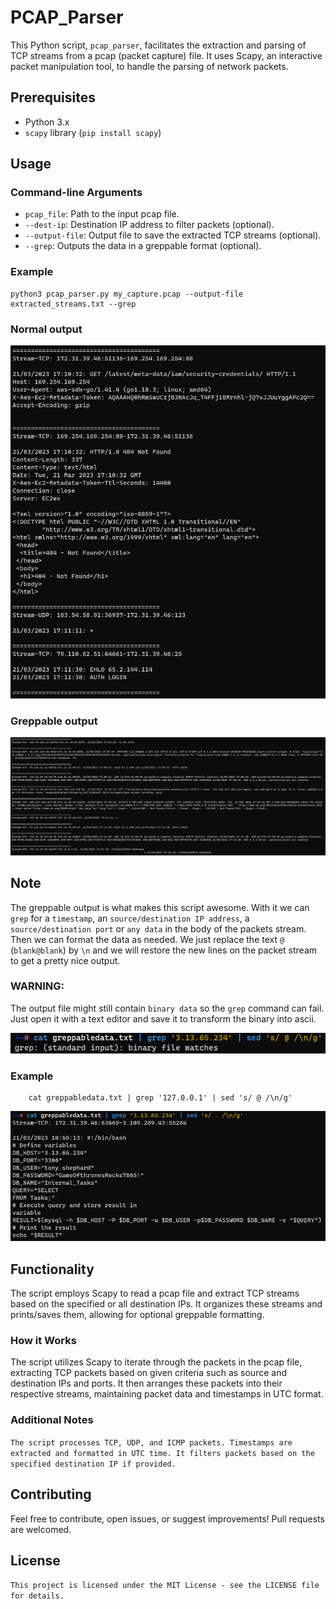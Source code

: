 # PCAP_Parser

This Python script, `pcap_parser`, facilitates the extraction and parsing of TCP streams from a pcap (packet capture) file. It uses Scapy, an interactive packet manipulation tool, to handle the parsing of network packets.

## Prerequisites

- Python 3.x
- `scapy` library (`pip install scapy`)

## Usage

### Command-line Arguments

- `pcap_file`: Path to the input pcap file.
- `--dest-ip`: Destination IP address to filter packets (optional).
- `--output-file`: Output file to save the extracted TCP streams (optional).
- `--grep`: Outputs the data in a greppable format (optional).

### Example

    python3 pcap_parser.py my_capture.pcap --output-file extracted_streams.txt --grep

### Normal output
<p align="left">
  <img src="img/normal_output.png">
</p>

### Greppable output
<p align="left">
  <img src="img/greppable_output.png">
</p>

## Note

The greppable output is what makes this script awesome. With it we can `grep` for a `timestamp`, an `source/destination IP address`, a `source/destination port` or `any data` in the body of the packets stream. Then we can format the data as needed. We just replace the text ` @ ` (`blank@blank`) by `\n` and we will restore the new lines on the packet stream to get a pretty nice output.

### WARNING:
The output file might still contain `binary data` so the `grep` command can fail. Just open it with a text editor and save it to transform the binary into ascii.

<p align="left">
  <img src="img/grep_error.png">
</p>

### Example

        cat greppabledata.txt | grep '127.0.0.1' | sed 's/ @ /\n/g'

<p align="left">
  <img src="img/grep_example.png">
</p>

## Functionality

The script employs Scapy to read a pcap file and extract TCP streams based on the specified or all destination IPs. It organizes these streams and prints/saves them, allowing for optional greppable formatting.

### How it Works

The script utilizes Scapy to iterate through the packets in the pcap file, extracting TCP packets based on given criteria such as source and destination IPs and ports. It then arranges these packets into their respective streams, maintaining packet data and timestamps in UTC format.

### Additional Notes

`The script processes TCP, UDP, and ICMP packets.
Timestamps are extracted and formatted in UTC time.
It filters packets based on the specified destination IP if provided.`

## Contributing

Feel free to contribute, open issues, or suggest improvements! Pull requests are welcomed.

## License

`This project is licensed under the MIT License - see the LICENSE file for details.`
